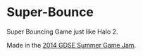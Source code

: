Super-Bounce
============

Super Bouncing Game just like Halo 2.

Made in the [2014 GDSE Summer Game Jam](http://meta.gamedev.stackexchange.com/q/1637/16587).
